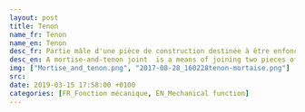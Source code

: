 ```yaml
---
layout: post
title: Tenon
name_fr: Tenon
name_en: Tenon
desc_fr: Partie mâle d'une pièce de construction destinée à être enfoncée dans la partie femelle (mortaise ou rainure) d'une autre pièce et qui tient les deux par emboîtement.
desc_en: A mortise-and-tenon joint  is a means of joining two pieces of wood at an angle (usually 90°) to each other. A protruding tenon, cut at the end of one piece, fits into a corresponding recess, called a mortise, in the other.
img: ["Mortise_and_tenon.png", "2017-08-28_160228tenon-mortaise.png"]
src: 
date: 2019-03-15 17:58:00 +0100
categories: [FR_Fonction mécanique, EN_Mechanical function]
---
```

